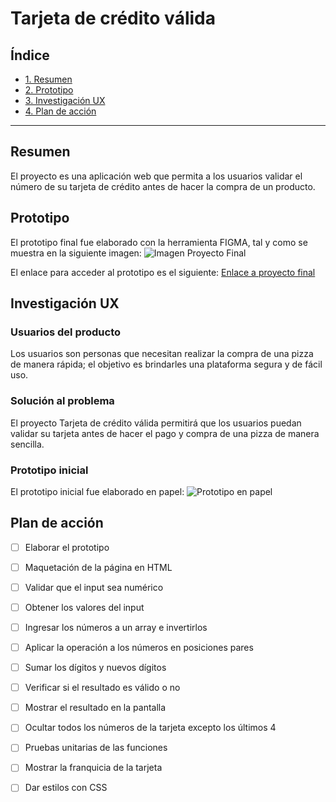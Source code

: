 
# Tarjeta de crédito válida 

## Índice

* [1. Resumen](#1-resumen)
* [2. Prototipo](#2-prototipo)
* [3. Investigación UX](#3-investigación-ux)
* [4. Plan de acción](#4-plan-de-acción)

***

## Resumen

El proyecto es una aplicación web que permita a los usuarios validar el número 
de su tarjeta de crédito antes de hacer la compra de un producto. 

## Prototipo

El prototipo final fue elaborado con la herramienta FIGMA, tal y como se muestra en la siguiente imagen: ![Imagen Proyecto Final](https://github.com/Roxana-Vargas/LIM015-card-validation/blob/master/src/im%C3%A1genes/p1.png)

El enlace para acceder al prototipo es el siguiente: [Enlace a proyecto final](https://www.figma.com/file/m8kRp60MVuempwTXd6uEwb/CardValidation?node-id=0%3A1)

## Investigación UX

### Usuarios del producto
    
Los usuarios son personas que necesitan realizar la compra de una pizza de 
manera rápida; el objetivo es brindarles una plataforma segura y de fácil uso. 

### Solución al problema 
    
El proyecto Tarjeta de crédito válida permitirá que los usuarios puedan validar 
su tarjeta antes de hacer el pago y compra de una pizza de manera sencilla. 

### Prototipo inicial
    
El prototipo inicial fue elaborado en papel:
![Prototipo en papel](https://github.com/Roxana-Vargas/LIM015-card-validation/blob/master/src/im%C3%A1genes/p-inicial.jpg)



## Plan de acción

* [ ] Elaborar el prototipo
* [ ] Maquetación de la página en HTML
* [ ] Validar que el input sea numérico
* [ ] Obtener los valores del input
* [ ] Ingresar los números a un array e invertirlos
* [ ] Aplicar la operación a los números en posiciones pares
* [ ] Sumar los dígitos y nuevos dígitos
* [ ] Verificar si el resultado es válido o no
* [ ] Mostrar el resultado en la pantalla
* [ ] Ocultar todos los números de la tarjeta excepto los últimos 4
* [ ] Pruebas unitarias de las funciones
* [ ] Mostrar la franquicia de la tarjeta
* [ ] Dar estilos con CSS 



